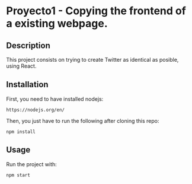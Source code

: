 # Proyecto1 - Copying the frontend of a existing webpage.

## Description

This project consists on trying to create Twitter as identical as posible, using React.


## Installation

First, you need to have installed nodejs:
```
https://nodejs.org/en/
```

Then, you just have to run the following after cloning this repo:

```
npm install
```

## Usage

Run the project with:
```
npm start
```

